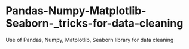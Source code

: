 # Pandas-Numpy-Matplotlib-Seaborn-_tricks-for-data-cleaning
Use of Pandas, Numpy,  Matplotlib, Seaborn library for data cleaning
